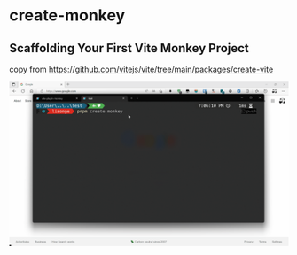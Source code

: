 # create-monkey

## Scaffolding Your First Vite Monkey Project

copy from <https://github.com/vitejs/vite/tree/main/packages/create-vite>

![demo](https://github.com/lisonge/src/raw/main/img/2022-07-17_19-15-35.gif)
